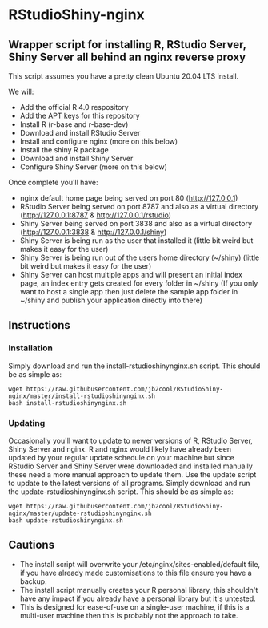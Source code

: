 # RStudioShiny-nginx
## Wrapper script for installing R, RStudio Server, Shiny Server all behind an nginx reverse proxy

This script assumes you have a pretty clean Ubuntu 20.04 LTS install.

We will:
* Add the official R 4.0 respository
* Add the APT keys for this repository
* Install R (r-base and r-base-dev)
* Download and install RStudio Server
* Install and configure nginx (more on this below)
* Install the shiny R package
* Download and install Shiny Server
* Configure Shiny Server (more on this below)


Once complete you'll have:
* nginx default home page being served on port 80 (http://127.0.0.1)
* RStudio Server being served on port 8787 and also as a virtual directory (http://127.0.0.1:8787 & http://127.0.0.1/rstudio)
* Shiny Server being served on port 3838 and also as a virtual directory (http://127.0.0.1:3838 & http://127.0.0.1/shiny)
* Shiny Server is being run as the user that installed it (little bit weird but makes it easy for the user)
* Shiny Server is being run out of the users home directory (~/shiny) (little bit weird but makes it easy for the user)
* Shiny Server can host multiple apps and will present an initial index page, an index entry gets created for every folder in ~/shiny (If you only want to host a single app then just delete the sample app folder in ~/shiny and publish your application directly into there)

## Instructions
### Installation
Simply download and run the install-rstudioshinynginx.sh script. This should be as simple as:
```
wget https://raw.githubusercontent.com/jb2cool/RStudioShiny-nginx/master/install-rstudioshinynginx.sh
bash install-rstudioshinynginx.sh
```

### Updating
Occasionally you'll want to update to newer versions of R, RStudio Server, Shiny Server and nginx. R and nginx would likely have already been updated by your regular update schedule on your machine but since RStudio Server and Shiny Server were downloaded and installed manually these need a more manual approach to update them. Use the update script to update to the latest versions of all programs. Simply download and run the update-rstudioshinynginx.sh script. This should be as simple as:
```
wget https://raw.githubusercontent.com/jb2cool/RStudioShiny-nginx/master/update-rstudioshinynginx.sh
bash update-rstudioshinynginx.sh
```

## Cautions
* The install script will overwrite your /etc/nginx/sites-enabled/default file, if you have already made customisations to this file ensure you have a backup.
* The install script manually creates your R personal library, this shouldn't have any impact if you already have a personal library but it's untested.
* This is designed for ease-of-use on a single-user machine, if this is a multi-user machine then this is probably not the approach to take.
